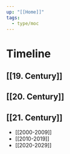 ```yaml
---
up: "[[Home]]"
tags:
  - type/moc
---
```

# Timeline
## [[19. Century]]
## [[20. Century]]
## [[21. Century]]
- [[2000-2009]]
- [[2010-2019]]
- [[2020-2029]]
